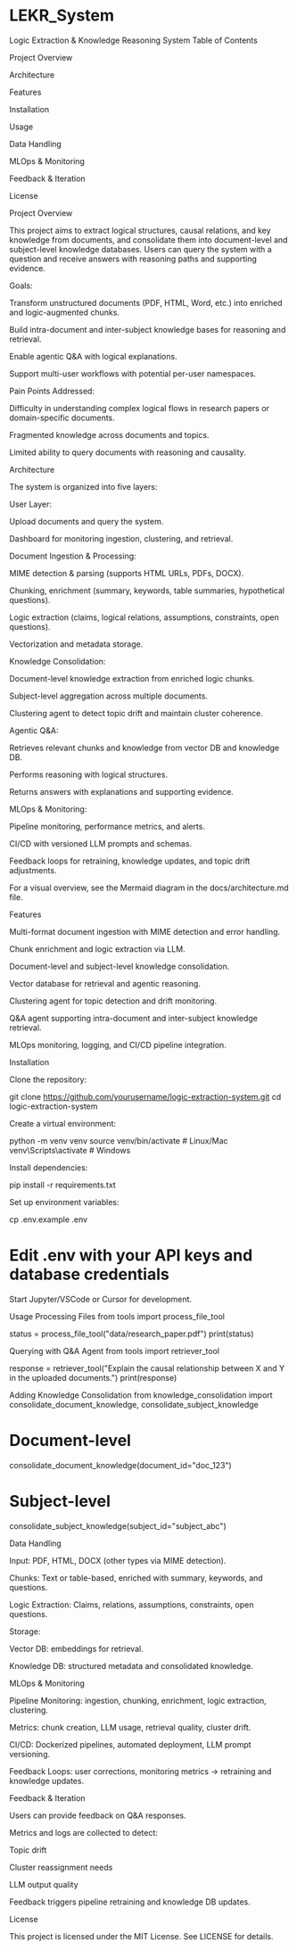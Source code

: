 # LEKR_System
Logic Extraction & Knowledge Reasoning System
Table of Contents

Project Overview

Architecture

Features

Installation

Usage

Data Handling

MLOps & Monitoring

Feedback & Iteration

License

Project Overview

This project aims to extract logical structures, causal relations, and key knowledge from documents, and consolidate them into document-level and subject-level knowledge databases. Users can query the system with a question and receive answers with reasoning paths and supporting evidence.

Goals:

Transform unstructured documents (PDF, HTML, Word, etc.) into enriched and logic-augmented chunks.

Build intra-document and inter-subject knowledge bases for reasoning and retrieval.

Enable agentic Q&A with logical explanations.

Support multi-user workflows with potential per-user namespaces.

Pain Points Addressed:

Difficulty in understanding complex logical flows in research papers or domain-specific documents.

Fragmented knowledge across documents and topics.

Limited ability to query documents with reasoning and causality.

Architecture

The system is organized into five layers:

User Layer:

Upload documents and query the system.

Dashboard for monitoring ingestion, clustering, and retrieval.

Document Ingestion & Processing:

MIME detection & parsing (supports HTML URLs, PDFs, DOCX).

Chunking, enrichment (summary, keywords, table summaries, hypothetical questions).

Logic extraction (claims, logical relations, assumptions, constraints, open questions).

Vectorization and metadata storage.

Knowledge Consolidation:

Document-level knowledge extraction from enriched logic chunks.

Subject-level aggregation across multiple documents.

Clustering agent to detect topic drift and maintain cluster coherence.

Agentic Q&A:

Retrieves relevant chunks and knowledge from vector DB and knowledge DB.

Performs reasoning with logical structures.

Returns answers with explanations and supporting evidence.

MLOps & Monitoring:

Pipeline monitoring, performance metrics, and alerts.

CI/CD with versioned LLM prompts and schemas.

Feedback loops for retraining, knowledge updates, and topic drift adjustments.

For a visual overview, see the Mermaid diagram in the docs/architecture.md file.

Features

Multi-format document ingestion with MIME detection and error handling.

Chunk enrichment and logic extraction via LLM.

Document-level and subject-level knowledge consolidation.

Vector database for retrieval and agentic reasoning.

Clustering agent for topic detection and drift monitoring.

Q&A agent supporting intra-document and inter-subject knowledge retrieval.

MLOps monitoring, logging, and CI/CD pipeline integration.

Installation

Clone the repository:

git clone https://github.com/yourusername/logic-extraction-system.git
cd logic-extraction-system


Create a virtual environment:

python -m venv venv
source venv/bin/activate  # Linux/Mac
venv\Scripts\activate     # Windows


Install dependencies:

pip install -r requirements.txt


Set up environment variables:

cp .env.example .env
# Edit .env with your API keys and database credentials


Start Jupyter/VSCode or Cursor for development.

Usage
Processing Files
from tools import process_file_tool

status = process_file_tool("data/research_paper.pdf")
print(status)

Querying with Q&A Agent
from tools import retriever_tool

response = retriever_tool("Explain the causal relationship between X and Y in the uploaded documents.")
print(response)

Adding Knowledge Consolidation
from knowledge_consolidation import consolidate_document_knowledge, consolidate_subject_knowledge

# Document-level
consolidate_document_knowledge(document_id="doc_123")

# Subject-level
consolidate_subject_knowledge(subject_id="subject_abc")

Data Handling

Input: PDF, HTML, DOCX (other types via MIME detection).

Chunks: Text or table-based, enriched with summary, keywords, and questions.

Logic Extraction: Claims, relations, assumptions, constraints, open questions.

Storage:

Vector DB: embeddings for retrieval.

Knowledge DB: structured metadata and consolidated knowledge.

MLOps & Monitoring

Pipeline Monitoring: ingestion, chunking, enrichment, logic extraction, clustering.

Metrics: chunk creation, LLM usage, retrieval quality, cluster drift.

CI/CD: Dockerized pipelines, automated deployment, LLM prompt versioning.

Feedback Loops: user corrections, monitoring metrics → retraining and knowledge updates.

Feedback & Iteration

Users can provide feedback on Q&A responses.

Metrics and logs are collected to detect:

Topic drift

Cluster reassignment needs

LLM output quality

Feedback triggers pipeline retraining and knowledge DB updates.

License

This project is licensed under the MIT License. See LICENSE
 for details.